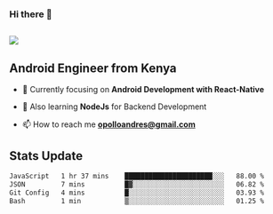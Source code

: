 ### Hi there 👋
<h2 align="left"><img src="https://readme-typing-svg.herokuapp.com?color='blue'&lines=I'm+Andrew+Opollo😊;Welcome+to+my+Github😜"> </h2>

## Android Engineer from Kenya


- 🌱 Currently focusing on **Android Development with React-Native**

- 🔭 Also learning **NodeJs** for Backend Development

- 📫 How to reach me **opolloandres@gmail.com**


## Stats Update
<!--START_SECTION:waka-->

```txt
JavaScript   1 hr 37 mins    ██████████████████████░░░   88.00 %
JSON         7 mins          █▓░░░░░░░░░░░░░░░░░░░░░░░   06.82 %
Git Config   4 mins          █░░░░░░░░░░░░░░░░░░░░░░░░   03.93 %
Bash         1 min           ▒░░░░░░░░░░░░░░░░░░░░░░░░   01.25 %
```

<!--END_SECTION:waka-->


